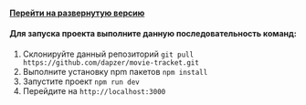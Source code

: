 #### [Перейти на развернутую версию](https://movie-tracket.dapzer.ru)

#### Для запуска проекта выполните данную последовательность команд:

1. Склонируйте данный репозиторий `git pull https://github.com/dapzer/movie-tracket.git`
2. Выполните установку npm пакетов `npm install`
3. Запустите проект `npm run dev`
4. Перейдите на `http://localhost:3000`
